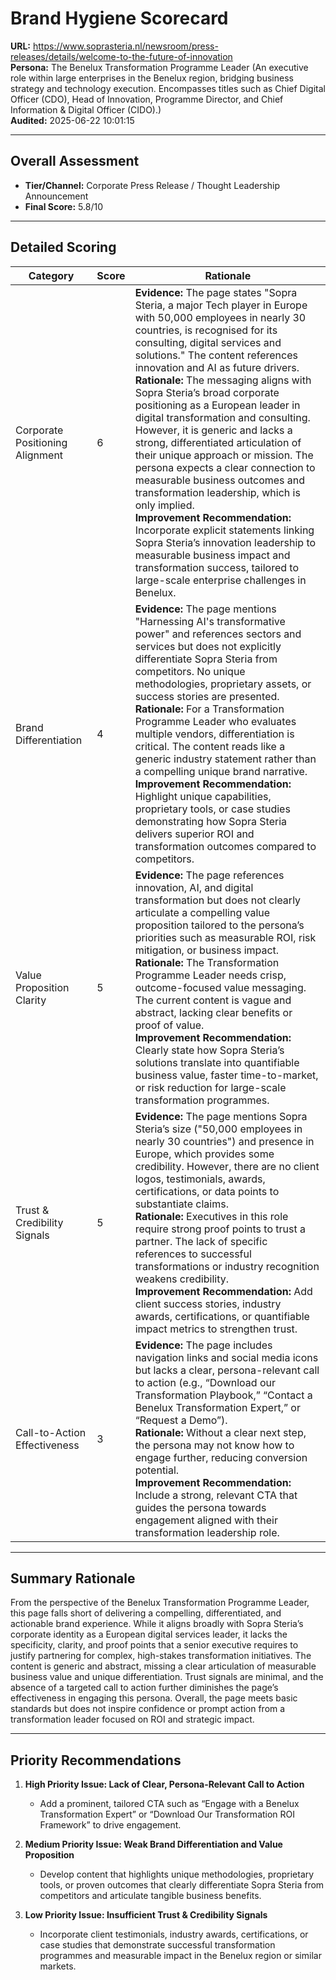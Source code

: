 # Brand Hygiene Scorecard

**URL:** https://www.soprasteria.nl/newsroom/press-releases/details/welcome-to-the-future-of-innovation  
**Persona:** The Benelux Transformation Programme Leader (An executive role within large enterprises in the Benelux region, bridging business strategy and technology execution. Encompasses titles such as Chief Digital Officer (CDO), Head of Innovation, Programme Director, and Chief Information & Digital Officer (CIDO).)  
**Audited:** 2025-06-22 10:01:15

---

## Overall Assessment

- **Tier/Channel:** Corporate Press Release / Thought Leadership Announcement  
- **Final Score:** 5.8/10

---

## Detailed Scoring

| Category                    | Score | Rationale                                                                                                                                                                                                                                                                                                                                                                         |
|-----------------------------|-------|-----------------------------------------------------------------------------------------------------------------------------------------------------------------------------------------------------------------------------------------------------------------------------------------------------------------------------------------------------------------------------------|
| Corporate Positioning Alignment | 6     | **Evidence:** The page states "Sopra Steria, a major Tech player in Europe with 50,000 employees in nearly 30 countries, is recognised for its consulting, digital services and solutions." The content references innovation and AI as future drivers. <br> **Rationale:** The messaging aligns with Sopra Steria’s broad corporate positioning as a European leader in digital transformation and consulting. However, it is generic and lacks a strong, differentiated articulation of their unique approach or mission. The persona expects a clear connection to measurable business outcomes and transformation leadership, which is only implied. <br> **Improvement Recommendation:** Incorporate explicit statements linking Sopra Steria’s innovation leadership to measurable business impact and transformation success, tailored to large-scale enterprise challenges in Benelux. |
| Brand Differentiation         | 4     | **Evidence:** The page mentions "Harnessing AI's transformative power" and references sectors and services but does not explicitly differentiate Sopra Steria from competitors. No unique methodologies, proprietary assets, or success stories are presented. <br> **Rationale:** For a Transformation Programme Leader who evaluates multiple vendors, differentiation is critical. The content reads like a generic industry statement rather than a compelling unique brand narrative. <br> **Improvement Recommendation:** Highlight unique capabilities, proprietary tools, or case studies demonstrating how Sopra Steria delivers superior ROI and transformation outcomes compared to competitors. |
| Value Proposition Clarity    | 5     | **Evidence:** The page references innovation, AI, and digital transformation but does not clearly articulate a compelling value proposition tailored to the persona’s priorities such as measurable ROI, risk mitigation, or business impact. <br> **Rationale:** The Transformation Programme Leader needs crisp, outcome-focused value messaging. The current content is vague and abstract, lacking clear benefits or proof of value. <br> **Improvement Recommendation:** Clearly state how Sopra Steria’s solutions translate into quantifiable business value, faster time-to-market, or risk reduction for large-scale transformation programmes. |
| Trust & Credibility Signals  | 5     | **Evidence:** The page mentions Sopra Steria’s size ("50,000 employees in nearly 30 countries") and presence in Europe, which provides some credibility. However, there are no client logos, testimonials, awards, certifications, or data points to substantiate claims. <br> **Rationale:** Executives in this role require strong proof points to trust a partner. The lack of specific references to successful transformations or industry recognition weakens credibility. <br> **Improvement Recommendation:** Add client success stories, industry awards, certifications, or quantifiable impact metrics to strengthen trust. |
| Call-to-Action Effectiveness | 3     | **Evidence:** The page includes navigation links and social media icons but lacks a clear, persona-relevant call to action (e.g., “Download our Transformation Playbook,” “Contact a Benelux Transformation Expert,” or “Request a Demo”). <br> **Rationale:** Without a clear next step, the persona may not know how to engage further, reducing conversion potential. <br> **Improvement Recommendation:** Include a strong, relevant CTA that guides the persona towards engagement aligned with their transformation leadership role. |

---

## Summary Rationale

From the perspective of the Benelux Transformation Programme Leader, this page falls short of delivering a compelling, differentiated, and actionable brand experience. While it aligns broadly with Sopra Steria’s corporate identity as a European digital services leader, it lacks the specificity, clarity, and proof points that a senior executive requires to justify partnering for complex, high-stakes transformation initiatives. The content is generic and abstract, missing a clear articulation of measurable business value and unique differentiation. Trust signals are minimal, and the absence of a targeted call to action further diminishes the page’s effectiveness in engaging this persona. Overall, the page meets basic standards but does not inspire confidence or prompt action from a transformation leader focused on ROI and strategic impact.

---

## Priority Recommendations

1. **High Priority Issue: Lack of Clear, Persona-Relevant Call to Action**  
   - Add a prominent, tailored CTA such as “Engage with a Benelux Transformation Expert” or “Download Our Transformation ROI Framework” to drive engagement.

2. **Medium Priority Issue: Weak Brand Differentiation and Value Proposition**  
   - Develop content that highlights unique methodologies, proprietary tools, or proven outcomes that clearly differentiate Sopra Steria from competitors and articulate tangible business benefits.

3. **Low Priority Issue: Insufficient Trust & Credibility Signals**  
   - Incorporate client testimonials, industry awards, certifications, or case studies that demonstrate successful transformation programmes and measurable impact in the Benelux region or similar markets.